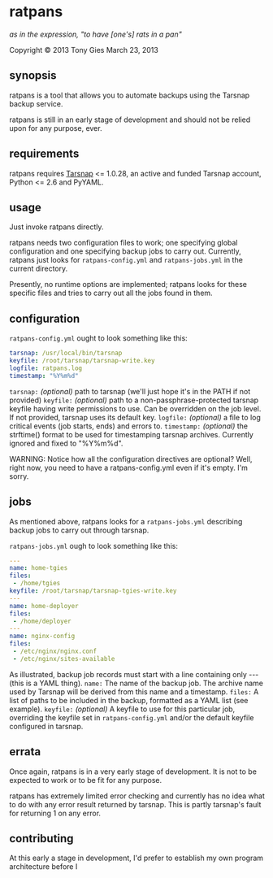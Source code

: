 ratpans
========
*as in the expression, "to have [one's] rats in a pan"*

Copyright © 2013 Tony Gies
March 23, 2013

synopsis
--------

ratpans is a tool that allows you to automate backups using the Tarsnap backup service.

ratpans is still in an early stage of development and should not be relied upon for any purpose, ever.

requirements
------------

ratpans requires [Tarsnap](https://www.tarsnap.com/) <= 1.0.28, an active and funded Tarsnap account, Python <= 2.6 and PyYAML.

usage
-----

Just invoke ratpans directly.

ratpans needs two configuration files to work; one specifying global configuration and one specifying backup jobs to carry out. Currently, ratpans just looks for `ratpans-config.yml` and `ratpans-jobs.yml` in the current directory.

Presently, no runtime options are implemented; ratpans looks for these specific files and tries to carry out all the jobs found in them.

configuration
-------------

`ratpans-config.yml` ought to look something like this:
```yaml
tarsnap: /usr/local/bin/tarsnap
keyfile: /root/tarsnap/tarsnap-write.key
logfile: ratpans.log
timestamp: "%Y%m%d"
```

`tarsnap:` *(optional)* path to tarsnap (we'll just hope it's in the PATH if not provided)
`keyfile:` *(optional)* path to a non-passphrase-protected tarsnap keyfile having write permissions to use. Can be overridden on the job level. If not provided, tarsnap uses its default key.
`logfile:` *(optional)* a file to log critical events (job starts, ends) and errors to.
`timestamp:` *(optional)* the strftime() format to be used for timestamping tarsnap archives. Currently ignored and fixed to "%Y%m%d".

WARNING: Notice how all the configuration directives are optional? Well, right now, you need to have a ratpans-config.yml even if it's empty. I'm sorry.

jobs
----

As mentioned above, ratpans looks for a `ratpans-jobs.yml` describing backup jobs to carry out through tarsnap.

`ratpans-jobs.yml` ough to look something like this:
```yaml
---
name: home-tgies
files:
 - /home/tgies
keyfile: /root/tarsnap/tarsnap-tgies-write.key
---
name: home-deployer
files:
 - /home/deployer
---
name: nginx-config
files:
 - /etc/nginx/nginx.conf
 - /etc/nginx/sites-available
```

As illustrated, backup job records must start with a line containing only --- (this is a YAML thing).
`name:` The name of the backup job. The archive name used by Tarsnap will be derived from this name and a timestamp.
`files:` A list of paths to be included in the backup, formatted as a YAML list (see example).
`keyfile:` *(optional)* A keyfile to use for this particular job, overriding the keyfile set in `ratpans-config.yml` and/or the default keyfile configured in tarsnap.

errata
------

Once again, ratpans is in a very early stage of development. It is not to be expected to work or to be fit for any purpose.

ratpans has extremely limited error checking and currently has no idea what to do with any error result returned by tarsnap. This is partly tarsnap's fault for returning 1 on any error.

contributing
------------

At this early a stage in development, I'd prefer to establish my own program architecture before I 
